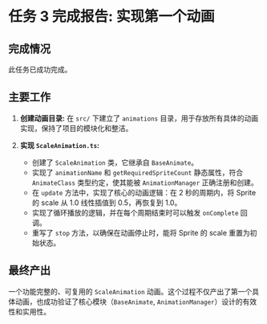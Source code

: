 # 任务 3 完成报告: 实现第一个动画

## 完成情况

此任务已成功完成。

## 主要工作

1.  **创建动画目录:** 在 `src/` 下建立了 `animations` 目录，用于存放所有具体的动画实现，保持了项目的模块化和整洁。

2.  **实现 `ScaleAnimation.ts`:**
    - 创建了 `ScaleAnimation` 类，它继承自 `BaseAnimate`。
    - 实现了 `animationName` 和 `getRequiredSpriteCount` 静态属性，符合 `AnimateClass` 类型约定，使其能被 `AnimationManager` 正确注册和创建。
    - 在 `update` 方法中，实现了核心的动画逻辑：在 2 秒的周期内，将 Sprite 的 scale 从 1.0 线性插值到 0.5，再恢复到 1.0。
    - 实现了循环播放的逻辑，并在每个周期结束时可以触发 `onComplete` 回调。
    - 重写了 `stop` 方法，以确保在动画停止时，能将 Sprite 的 scale 重置为初始状态。

## 最终产出

一个功能完整的、可复用的 `ScaleAnimation` 动画。这个过程不仅产出了第一个具体动画，也成功验证了核心模块（`BaseAnimate`, `AnimationManager`）设计的有效性和实用性。
